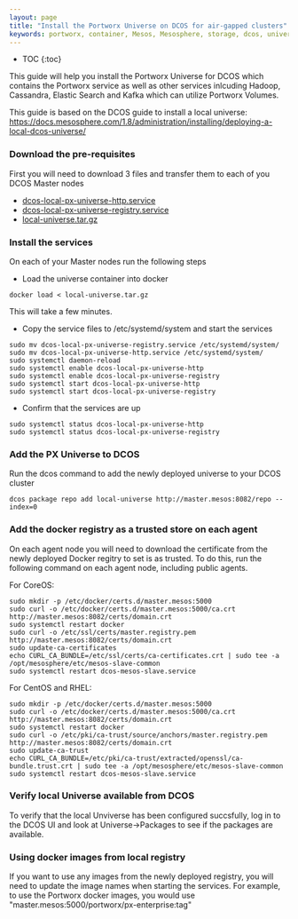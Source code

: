 ```yaml
---
layout: page
title: "Install the Portworx Universe on DCOS for air-gapped clusters"
keywords: portworx, container, Mesos, Mesosphere, storage, dcos, universe
---
```


* TOC
{:toc}

This guide will help you install the Portworx Universe for DCOS which contains the Portworx service as well as other services
inlcuding Hadoop, Cassandra, Elastic Search and Kafka which can utilize Portworx Volumes.

This guide is based on the DCOS guide to install a local universe: https://docs.mesosphere.com/1.8/administration/installing/deploying-a-local-dcos-universe/

### Download the pre-requisites
First you will need to download 3 files and transfer them to each of you DCOS Master nodes
* [dcos-local-px-universe-http.service](https://raw.githubusercontent.com/portworx/universe/version-3.x-px/docker/local-universe/dcos-local-px-universe-http.service)
* [dcos-local-px-universe-registry.service](https://raw.githubusercontent.com/portworx/universe/version-3.x-px/docker/local-universe/dcos-local-px-universe-registry.service)
* [local-universe.tar.gz](https://px-dcos.s3.amazonaws.com/local-universe.tar.gz)

### Install the services
On each of your Master nodes run the following steps

* Load the universe container into docker
```
docker load < local-universe.tar.gz
```
This will take a few minutes.

* Copy the service files to /etc/systemd/system and start the services
```
sudo mv dcos-local-px-universe-registry.service /etc/systemd/system/
sudo mv dcos-local-px-universe-http.service /etc/systemd/system/
sudo systemctl daemon-reload
sudo systemctl enable dcos-local-px-universe-http
sudo systemctl enable dcos-local-px-universe-registry
sudo systemctl start dcos-local-px-universe-http     
sudo systemctl start dcos-local-px-universe-registry
```

* Confirm that the services are up
```
sudo systemctl status dcos-local-px-universe-http
sudo systemctl status dcos-local-px-universe-registry
```

### Add the PX Universe to DCOS

Run the dcos command to add the newly deployed universe to your DCOS cluster

```
dcos package repo add local-universe http://master.mesos:8082/repo --index=0
```

### Add the docker registry as a trusted store on each agent

On each agent node you will need to download the certificate from the newly deployed Docker regitry to set is as trusted.
To do this, run the following command on each agent node, including public agents.

For CoreOS:
```
sudo mkdir -p /etc/docker/certs.d/master.mesos:5000
sudo curl -o /etc/docker/certs.d/master.mesos:5000/ca.crt http://master.mesos:8082/certs/domain.crt
sudo systemctl restart docker
sudo curl -o /etc/ssl/certs/master.registry.pem http://master.mesos:8082/certs/domain.crt
sudo update-ca-certificates
echo CURL_CA_BUNDLE=/etc/ssl/certs/ca-certificates.crt | sudo tee -a /opt/mesosphere/etc/mesos-slave-common
sudo systemctl restart dcos-mesos-slave.service
```

For CentOS and RHEL:
```
sudo mkdir -p /etc/docker/certs.d/master.mesos:5000
sudo curl -o /etc/docker/certs.d/master.mesos:5000/ca.crt http://master.mesos:8082/certs/domain.crt
sudo systemctl restart docker
sudo curl -o /etc/pki/ca-trust/source/anchors/master.registry.pem http://master.mesos:8082/certs/domain.crt
sudo update-ca-trust
echo CURL_CA_BUNDLE=/etc/pki/ca-trust/extracted/openssl/ca-bundle.trust.crt | sudo tee -a /opt/mesosphere/etc/mesos-slave-common
sudo systemctl restart dcos-mesos-slave.service
```

### Verify local Universe available from DCOS

To verify that the local Unviverse has been configured succsfully, log in to the DCOS UI and look at Universe->Packages to
see if the packages are available.

### Using docker images from local registry

If you want to use any images from the newly deployed registry, you will need to update the image names when starting the
services. For example, to use the Portworx docker images, you would use "master.mesos:5000/portworx/px-enterprise:tag"

